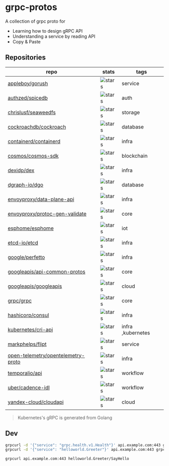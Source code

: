 # grpc-protos

A collection of grpc proto for

- Learning how to design gRPC API
- Understanding a service by reading API
- Copy & Paste

## Repositories

<!-- BEGIN REPO -->

repo | stats | tags
---|---|---
[appleboy/gorush](https://github.com/appleboy/gorush) | ![stars](https://img.shields.io/github/stars/appleboy/gorush) | service
[authzed/spicedb](https://github.com/authzed/spicedb) | ![stars](https://img.shields.io/github/stars/authzed/spicedb) | auth
[chrislusf/seaweedfs](https://github.com/chrislusf/seaweedfs) | ![stars](https://img.shields.io/github/stars/chrislusf/seaweedfs) | storage
[cockroachdb/cockroach](https://github.com/cockroachdb/cockroach) | ![stars](https://img.shields.io/github/stars/cockroachdb/cockroach) | database
[containerd/containerd](https://github.com/containerd/containerd) | ![stars](https://img.shields.io/github/stars/containerd/containerd) | infra
[cosmos/cosmos-sdk](https://github.com/cosmos/cosmos-sdk) | ![stars](https://img.shields.io/github/stars/cosmos/cosmos-sdk) | blockchain
[dexidp/dex](https://github.com/dexidp/dex) | ![stars](https://img.shields.io/github/stars/dexidp/dex) | infra
[dgraph-io/dgo](https://github.com/dgraph-io/dgo) | ![stars](https://img.shields.io/github/stars/dgraph-io/dgo) | database
[envoyproxy/data-plane-api](https://github.com/envoyproxy/data-plane-api) | ![stars](https://img.shields.io/github/stars/envoyproxy/data-plane-api) | infra
[envoyproxy/protoc-gen-validate](https://github.com/envoyproxy/protoc-gen-validate) | ![stars](https://img.shields.io/github/stars/envoyproxy/protoc-gen-validate) | core
[esphome/esphome](https://github.com/esphome/esphome) | ![stars](https://img.shields.io/github/stars/esphome/esphome) | iot
[etcd-io/etcd](https://github.com/etcd-io/etcd) | ![stars](https://img.shields.io/github/stars/etcd-io/etcd) | infra
[google/perfetto](https://github.com/google/perfetto) | ![stars](https://img.shields.io/github/stars/google/perfetto) | infra
[googleapis/api-common-protos](https://github.com/googleapis/api-common-protos) | ![stars](https://img.shields.io/github/stars/googleapis/api-common-protos) | core
[googleapis/googleapis](https://github.com/googleapis/googleapis) | ![stars](https://img.shields.io/github/stars/googleapis/googleapis) | cloud
[grpc/grpc](https://github.com/grpc/grpc) | ![stars](https://img.shields.io/github/stars/grpc/grpc) | core
[hashicorp/consul](https://github.com/hashicorp/consul) | ![stars](https://img.shields.io/github/stars/hashicorp/consul) | infra
[kubernetes/cri-api](https://github.com/kubernetes/cri-api) | ![stars](https://img.shields.io/github/stars/kubernetes/cri-api) | infra ,kubernetes
[markphelps/flipt](https://github.com/markphelps/flipt) | ![stars](https://img.shields.io/github/stars/markphelps/flipt) | service
[open-telemetry/opentelemetry-proto](https://github.com/open-telemetry/opentelemetry-proto) | ![stars](https://img.shields.io/github/stars/open-telemetry/opentelemetry-proto) | infra
[temporalio/api](https://github.com/temporalio/api) | ![stars](https://img.shields.io/github/stars/temporalio/api) | workflow
[uber/cadence-idl](https://github.com/uber/cadence-idl) | ![stars](https://img.shields.io/github/stars/uber/cadence-idl) | workflow
[yandex-cloud/cloudapi](https://github.com/yandex-cloud/cloudapi) | ![stars](https://img.shields.io/github/stars/yandex-cloud/cloudapi) | cloud
<!-- END REPO -->

> Kubernetes's gRPC is generated from Golang

## Dev

```bash
grpcurl -d '{"service": "grpc.health.v1.Health"}' api.example.com:443 grpc.health.v1.Health/Check
grpcurl -d '{"service": "helloworld.Greeter"}' api.example.com:443 grpc.health.v1.Health/Check

grpcurl api.example.com:443 helloworld.Greeter/SayHello
```
